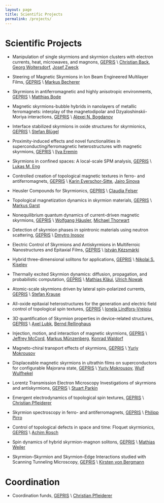 ```yaml
---
layout: page
title: Scientific Projects
permalink: /projects/
---
```


# Scientific Projects
* Manipulation of single skyrmions and skyrmion clusters with electron currents, heat, microwaves, and magnons, [GEPRIS](https://gepris.dfg.de/gepris/projekt/403194850) \\
[Christian Back](https://gepris.dfg.de/gepris/person/1748798),
[Georg Woltersdorf](https://gepris.dfg.de/gepris/person/19595874),
[Josef Zweck](https://gepris.dfg.de/gepris/person/1342180)

* Steering of Magnetic Skyrmions in Ion Beam Engineered Multilayer Films, [GEPRIS](https://gepris.dfg.de/gepris/projekt/403505866) \\
[Markus Becherer](https://gepris.dfg.de/gepris/person/187579353)

* Skyrmions in antiferromagnetic and highly anisotropic environments, [GEPRIS](https://gepris.dfg.de/gepris/projekt/403502758) \\
[Matthias Bode](https://gepris.dfg.de/gepris/person/1447707)

* Magnetic skyrmions-bubble hybrids in nanolayers of metallic ferromagnets: interplay of the magnetodipolar and Dzyaloshinskii-Moriya interactions, [GEPRIS](https://gepris.dfg.de/gepris/projekt/403039150) \\
[Alexei N. Bogdanov](https://gepris.dfg.de/gepris/person/240641315)

* Interface stabilized skyrmions in oxide structures for skyrmionics, [GEPRIS](https://gepris.dfg.de/gepris/projekt/403503315) \\
[Stefan Blügel](https://gepris.dfg.de/gepris/person/1457346)

* Proximity-induced effects and novel functionalities in superconducting/ferromagnetic heterostructures with magnetic skyrmions, [GEPRIS](https://gepris.dfg.de/gepris/projekt/403511192) \\
[Ilya Eremin](https://gepris.dfg.de/gepris/person/1828812)

* Skyrmions in confined spaces: A local-scale SPM analysis, [GEPRIS](https://gepris.dfg.de/gepris/projekt/403512597) \\
[Lukas M. Eng](https://gepris.dfg.de/gepris/person/1667790)

* Controlled creation of topological magnetic textures in ferro- and antiferromagnets, [GEPRIS](https://gepris.dfg.de/gepris/projekt/403233384) \\
[Karin Everschor-Sitte](https://gepris.dfg.de/gepris/person/239758477),
[Jairo Sinova](https://gepris.dfg.de/gepris/person/199144314)

* Heusler Compounds for Skyrmionics, [GEPRIS](https://gepris.dfg.de/gepris/projekt/403502666) \\
[Claudia Felser](https://gepris.dfg.de/gepris/person/1826843)

* Topological magnetization dynamics in skyrmion materials, [GEPRIS](https://gepris.dfg.de/gepris/projekt/403030645) \\
[Markus Garst](https://gepris.dfg.de/gepris/person/1838088)

* Nonequilibrium quantum dynamics of current-driven magnetic skyrmions, [GEPRIS](https://gepris.dfg.de/gepris/projekt/403505707) \\
[Wolfgang Häusler](https://gepris.dfg.de/gepris/person/1442167),
[Michael Thorwart](https://gepris.dfg.de/gepris/person/1736329)

* Detection of skyrmion phases in spintronic materials using neutron scattering, [GEPRIS](https://gepris.dfg.de/gepris/projekt/401179363) \\
[Dmytro Inosov](https://gepris.dfg.de/gepris/person/237682172)

* Electric Control of Skyrmions and Antiskyrmions in Multiferroic Nanostructures and Epitaxial Films, [GEPRIS](https://gepris.dfg.de/gepris/projekt/403505061) \\
[István Kézsmárki](https://gepris.dfg.de/gepris/person/397359511)

* Hybrid three-dimensional solitons for applications, [GEPRIS](https://gepris.dfg.de/gepris/projekt/403502830) \\
[Nikolai S. Kiselev](https://gepris.dfg.de/gepris/person/290825230)

* Thermally excited Skyrmion dynamics: diffusion, propagation, and probabilistic computation, [GEPRIS](https://gepris.dfg.de/gepris/projekt/403502522) \\
[Mathias Kläui](https://gepris.dfg.de/gepris/person/1831467),
[Ulrich Nowak](https://gepris.dfg.de/gepris/person/1523073)

* Atomic-scale skyrmions driven by lateral spin-polarized currents, [GEPRIS](https://gepris.dfg.de/gepris/projekt/403505835) \\
[Stefan Krause](https://gepris.dfg.de/gepris/person/151410057)

* All-oxide epitaxial heterostructures for the generation and electric field control of topological spin textures, [GEPRIS](https://gepris.dfg.de/gepris/projekt/403504808) \\
[Ionela Lindfors-Vrejoiu](https://gepris.dfg.de/gepris/person/21951399)

* 3D quantification of Skyrmion properties in device-related structures, [GEPRIS](https://gepris.dfg.de/gepris/projekt/403503416) \\
[Axel Lubk](https://gepris.dfg.de/gepris/person/389873168),
[Bernd Rellinghaus](https://gepris.dfg.de/gepris/person/1413339)

* Injection, motion, and interaction of magnetic skyrmions, [GEPRIS](https://gepris.dfg.de/gepris/projekt/403503453) \\
[Jeffrey McCord](https://gepris.dfg.de/gepris/person/1516885),
[Markus Münzenberg](https://gepris.dfg.de/gepris/person/1790671),
[Konrad Waldorf](https://gepris.dfg.de/gepris/person/220315086)

* Magneto-chiral transport effects of skyrmions, [GEPRIS](https://gepris.dfg.de/gepris/projekt/403235169) \\
[Yuriy Mokrousov](https://gepris.dfg.de/gepris/person/25350911)

* Displaceable magnetic skyrmions in ultrathin films on superconductors for configurable Majorana state, [GEPRIS](https://gepris.dfg.de/gepris/projekt/403503586) \\
[Yuriy Mokrousov](https://gepris.dfg.de/gepris/person/25350911),
[Wulf Wulfhekel](https://gepris.dfg.de/gepris/person/1748747)

* Lorentz Transmission Electron Microscopy Investigations of skyrmions and antiskyrmions, [GEPRIS](https://gepris.dfg.de/gepris/projekt/403505322) \\
[Stuart Parkin](https://gepris.dfg.de/gepris/person/111287671)

* Emergent electrodynamics of topological spin textures, [GEPRIS](https://gepris.dfg.de/gepris/projekt/403191981) \\
[Christian Pfleiderer](https://gepris.dfg.de/gepris/person/1677403)

* Skyrmion spectroscopy in ferro- and antiferromagnets, [GEPRIS](https://gepris.dfg.de/gepris/projekt/403512431) \\
[Philipp Pirro](https://gepris.dfg.de/gepris/person/348800955)

* Control of topological defects in space and time: Floquet skyrmionics, [GEPRIS](https://gepris.dfg.de/gepris/projekt/403505545) \\
[Achim Rosch](https://gepris.dfg.de/gepris/person/1675189)

* Spin dynamics of hybrid skyrmion-magnon solitons, [GEPRIS](https://gepris.dfg.de/gepris/projekt/403505631) \\
[Mathias Weiler](https://gepris.dfg.de/gepris/person/232533553)

* Skyrmion–Skyrmion and Skyrmion–Edge Interactions studied with Scanning Tunneling Microscopy, [GEPRIS](https://gepris.dfg.de/gepris/projekt/402843438) \\
[Kirsten von Bergmann](https://gepris.dfg.de/gepris/person/13491465)

# Coordination
* Coordination funds, [GEPRIS](https://gepris.dfg.de/gepris/projekt/403504658) \\
[Christian Pfleiderer](https://gepris.dfg.de/gepris/person/1677403)
